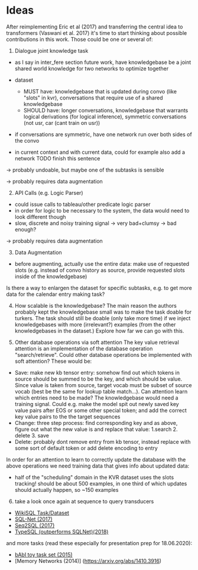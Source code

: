 # Ideas
After reimplementing Eric et al (2017) and transferring the central idea to transformers (Vaswani et al. 2017) it's time to start thinking about possible contributions in this work. Those could be one or several of:


1. Dialogue joint knowledge task
* as I say in inter\_fere section future work, have knowledgebase be a joint shared world knowledge for two networks to optimize together
* dataset 
  * MUST have: knowledgebase that is updated during convo (like "slots" in kvr), conversations that require use of a shared knowledgebase
  * SHOULD have: longer conversations, knowledgebase that warrants logical derivations (for logical inference), symmetric conversations (not usr, car (cant train on usr))

* if conversations are symmetric, have one network run over both sides of the convo 
* in current context and with current data, could for example also add a network TODO finish this sentence

-> probably undoable, but maybe one of the subtasks is sensible

-> probably requires data augmentation

2. API Calls (e.g. Logic Parser)
* could issue calls to tableau/other predicate logic parser
* in order for logic to be necessary to the system, the data would need to look different though
* slow, discrete and noisy training signal -> very bad+clumsy -> bad enough?

-> probably requires data augmentation



3. Data Augmentation
* before augmenting, actually use the entire data: make use of requested slots (e.g. instead of convo history as source, provide requested slots inside of the knowledgebase) 

Is there a way to enlargen the dataset for specific subtasks, e.g. to get more data for the calendar entry making task?


4. How scalable is the knowledgebase?
The main reason the authors probably kept the knowledgebase small was to make the task doable for turkers.
The task should still be doable (only take more time) if we inject knowledgebases with more (irrelevant?) examples (from the other knowledgebases in the dataset.) Explore how far we can go with this.


5. Other database operations via soft attention
The key value retrieval attention is an implementation of the database operation "search/retrieve". Could other database operations be implemented with soft attention?
These would be:

* Save: make new kb tensor entry: somehow find out which tokens in source should be summed to be the key, and which should be value. Since value is taken from source, target vocab must be subset of source vocab (best be the same for lookup table match...). Can attention learn which entries need to be made? The knowledgebase would need a training signal. Could e.g. make the model spit out newly saved key value pairs after EOS or some other special token; and add the correct key value pairs to the the target sequences 
* Change: three step process: find corresponding key and as above, figure out what the new value is and replace that value: 1.search 2. delete 3. save
* Delete: probably dont remove entry from kb tensor, instead replace with some sort of default token or add delete encoding to entry

In order for an attention to learn to correctly update the database with the above operations we need training data that gives info about updated data: 

* half of the "scheduling" domain in the KVR dataset uses the slots tracking! should be about 500 examples, in one third of which updates should actually happen, so ~150 examples

6. take a look once again at sequence to query transducers

* [WikiSQL Task/Dataset](https://github.com/lukovnikov/WikiSQL)
* [SQL-Net (2017)](https://arxiv.org/abs/1711.04436)
* [Seq2SQL (2017)](https://arxiv.org/abs/1709.00103)
* [TypeSQL (outperforms SQLNet)(2018)](https://arxiv.org/abs/1804.09769)


and more tasks (read these especially for presentation prep for 18.06.2020):

* [bAbI toy task set (2015)](https://arxiv.org/abs/1502.05698)
* [Memory Networks (2014)] (https://arxiv.org/abs/1410.3916)


